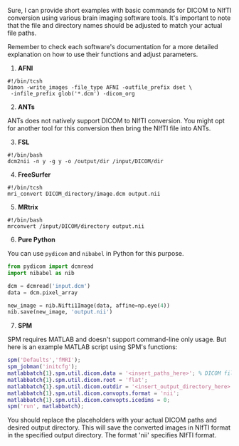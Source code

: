 Sure, I can provide short examples with basic commands for DICOM to NIfTI conversion using various brain imaging software tools. It's important to note that the file and directory names should be adjusted to match your actual file paths.

Remember to check each software's documentation for a more detailed explanation on how to use their functions and adjust parameters.

1. **AFNI**

```
#!/bin/tcsh
Dimon -write_images -file_type AFNI -outfile_prefix dset \
 -infile_prefix glob('*.dcm') -dicom_org
```

2. **ANTs**
   
ANTs does not natively support DICOM to NIfTI conversion. You might opt for another tool for this conversion then bring the NIfTI file into ANTs.

3. **FSL**

```
#!/bin/bash
dcm2nii -n y -g y -o /output/dir /input/DICOM/dir
```

4. **FreeSurfer**

```
#!/bin/tcsh
mri_convert DICOM_directory/image.dcm output.nii
```

5. **MRtrix**

```
#!/bin/bash
mrconvert /input/DICOM/directory output.nii
```

6. **Pure Python**

You can use `pydicom` and `nibabel` in Python for this purpose.

```python
from pydicom import dcmread
import nibabel as nib

dcm = dcmread('input.dcm')
data = dcm.pixel_array

new_image = nib.Nifti1Image(data, affine=np.eye(4))
nib.save(new_image, 'output.nii')
```

7. **SPM**

SPM requires MATLAB and doesn't support command-line only usage. But here is an example MATLAB script using SPM's functions:

```MATLAB
spm('Defaults','fMRI');
spm_jobman('initcfg');
matlabbatch{1}.spm.util.dicom.data = '<insert_paths_here>'; % DICOM files 
matlabbatch{1}.spm.util.dicom.root = 'flat';
matlabbatch{1}.spm.util.dicom.outdir = '<insert_output_directory_here>'; % output directory
matlabbatch{1}.spm.util.dicom.convopts.format = 'nii';
matlabbatch{1}.spm.util.dicom.convopts.icedims = 0;
spm('run', matlabbatch);
```
You should replace the placeholders with your actual DICOM paths and desired output directory. This will save the converted images in NIfTI format in the specified output directory. The format 'nii' specifies NIfTI format.